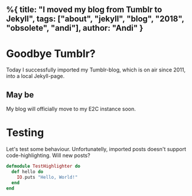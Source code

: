 %{ 
  title: "I moved my blog from Tumblr to Jekyll",
  tags: ["about", "jekyll", "blog", "2018", "obsolete", "andi"],
  author: "Andi"
}
---
# Goodbye Tumblr?

Today I successfully imported my Tumblr-blog,
which is on air since 2011, into a local
Jekyll-page.

## May be

My blog will officially move to my E2C instance soon.


# Testing

Let's test some behaviour. Unfortunatelly, imported posts
doesn't support code-highlighting. Will new posts?

```elixir
defmodule TestHighlighter do
  def hello do
    IO.puts "Hello, World!"
  end
end
```

